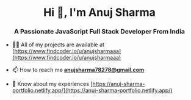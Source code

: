 <h1 align="center"> Hi 👋, I'm Anuj Sharma   </h1>
<h3 align="center">A Passionate JavaScript Full Stack Developer From India</h3>

<p align="left"> <a href="https://twitter.com/anuj299" target="blank"></a> </p>

- 👨‍💻 All of my projects are available at [https://www.findcoder.io/u/anujsharmaaa](https://www.findcoder.io/u/anujsharmaaa)

<!-- - 📝 I regularly write articles on [https://www.findcoder.io/u/anujsharmaaa](https://www.findcoder.io/u/anujsharmaaa) -->

- 📫 How to reach me **anujsharma78278@gmail.com**

- 📄 Know about my experiences [https://anuj-sharma-portfolio.netlify.app/](https://anuj-sharma-portfolio.netlify.app/)


